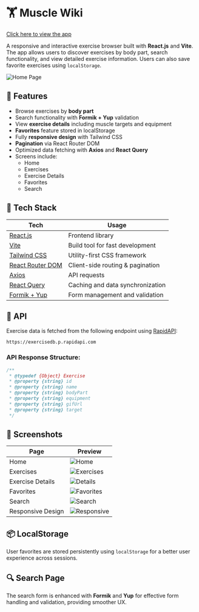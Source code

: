 # 🏋️ Muscle Wiki

[Click here to view the app](https://muscle-wiki.vercel.app/)

A responsive and interactive exercise browser built with **React.js** and **Vite**. The app allows users to discover exercises by body part, search functionality, and view detailed exercise information. Users can also save favorite exercises using `localStorage`.

![Home Page](./screenshots/home-page.png)

## 🚀 Features

- Browse exercises by **body part**
- Search functionality with **Formik + Yup** validation
- View **exercise details** including muscle targets and equipment
- **Favorites** feature stored in localStorage
- Fully **responsive design** with Tailwind CSS
- **Pagination** via React Router DOM
- Optimized data fetching with **Axios** and **React Query**
- Screens include:
  - Home
  - Exercises
  - Exercise Details
  - Favorites
  - Search

## 🧰 Tech Stack

| Tech              | Usage                                      |
|------------------|--------------------------------------------|
| [React.js](https://reactjs.org/)          | Frontend library                     |
| [Vite](https://vitejs.dev/)              | Build tool for fast development     |
| [Tailwind CSS](https://tailwindcss.com/) | Utility-first CSS framework         |
| [React Router DOM](https://reactrouter.com/) | Client-side routing & pagination |
| [Axios](https://axios-http.com/)         | API requests                         |
| [React Query](https://tanstack.com/query) | Caching and data synchronization    |
| [Formik + Yup](https://formik.org/)      | Form management and validation       |

## 🔗 API

Exercise data is fetched from the following endpoint using [RapidAPI](https://rapidapi.com/justin-WFnsXH_t6/api/exercisedb/playground/apiendpoint_e2873f78-665e-4c93-aa58-0ff031db6261):

```
https://exercisedb.p.rapidapi.com
```

### API Response Structure:

```js
/**
 * @typedef {Object} Exercise
 * @property {string} id
 * @property {string} name
 * @property {string} bodyPart
 * @property {string} equipment
 * @property {string} gifUrl
 * @property {string} target
 */
```

## 📸 Screenshots

| Page              | Preview                              |
|------------------|--------------------------------------|
| Home             | ![Home](./screenshots/home-page.png) |
| Exercises        | ![Exercises](./screenshots/exercises-page.png) |
| Exercise Details | ![Details](./screenshots/exercise-details-page.png) |
| Favorites        | ![Favorites](./screenshots/favorites-page.png) |
| Search           | ![Search](./screenshots/search-page.png) |
| Responsive Design| ![Responsive](./screenshots/responsive-design.png) |

## 📦 LocalStorage

User favorites are stored persistently using `localStorage` for a better user experience across sessions.

## 🔍 Search Page

The search form is enhanced with **Formik** and **Yup** for effective form handling and validation, providing smoother UX.
